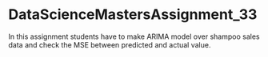 # DataScienceMastersAssignment_33
In this assignment students have to make ARIMA model over shampoo sales data and check the MSE between predicted and actual value.
